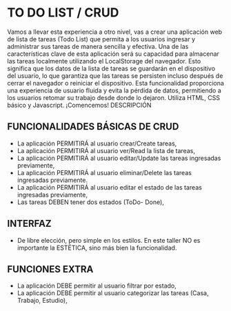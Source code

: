 # TO DO LIST / CRUD
Vamos a llevar esta experiencia a otro nivel, vas a crear una aplicación web
de lista de tareas (Todo List) que permita a los usuarios ingresar y
administrar sus tareas de manera sencilla y efectiva.
Una de las características clave de esta aplicación será su capacidad para
almacenar las tareas localmente utilizando el LocalStorage del navegador.
Esto significa que los datos de la lista de tareas se guardarán en el
dispositivo del usuario, lo que garantiza que las tareas se persisten incluso
después de cerrar el navegador o reiniciar el dispositivo.
Esta funcionalidad proporciona una experiencia de usuario fluida y evita la
pérdida de datos, permitiendo a los usuarios retomar su trabajo desde
donde lo dejaron. Utiliza HTML, CSS básico y Javascript.
¡Comencemos!
DESCRIPCIÓN

<h2>FUNCIONALIDADES BÁSICAS DE CRUD </h2>
<ul>
  <li> La aplicación PERMITIRÁ al usuario crear/Create tareas,</li>
  <li> La aplicación PERMITIRÁ al usuario ver/Read la lista de tareas,</li>
  <li> La aplicación PERMITIRÁ al usuario editar/Update las tareas ingresadas previamente,</li>
  <li> La aplicación PERMITIRÁ al usuario eliminar/Delete las tareas ingresadas previamente.</li>
  <li> La aplicación PERMITIRÁ al usuario editar el estado de las tareas ingresadas previamente,</li>
  <li> Las tareas DEBEN tener dos estados (ToDo- Done),
</ul>
<h2>INTERFAZ</h2>
<ul>
  <li>De libre elección, pero simple en los estilos. En este taller NO es importante la ESTËTICA, sino más bien la
funcionalidad.</li>
</ul>
<h2>FUNCIONES EXTRA</h2>
<ul>
  <li> La aplicación DEBE permitir al usuario filtrar por estado,</li>
  <li> La aplicación DEBE permitir al usuario categorizar las tareas (Casa, Trabajo, Estudio),</li>
</ul>
